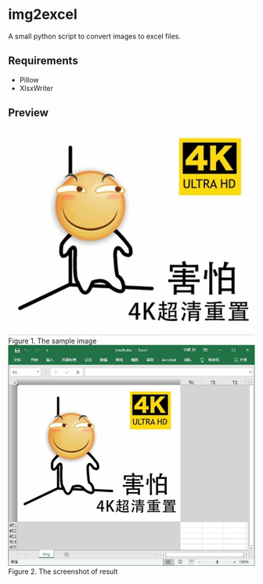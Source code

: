 # img2excel

A small python script to convert images to excel files.

## Requirements

* Pillow
* XlsxWriter

## Preview

![Sample image](https://raw.githubusercontent.com/yuriok/img2excel/master/sample.jpg)<br>
Figure 1. The sample image<br>
![result screenshot](https://raw.githubusercontent.com/yuriok/img2excel/master/screenshot.jpg)<br>
Figure 2. The screenshot of result<br>
